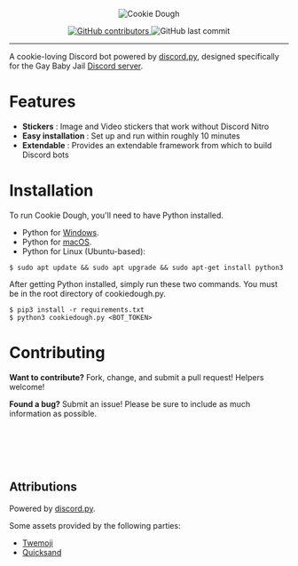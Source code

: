 <p align="center">
  <img alt="Cookie Dough" src="https://files.catbox.moe/j8j93d.png">
</p>
<p align="center">
    <a href="https://github.com/sighofrelief/CookieDough.py/graphs/contributors">
        <img alt="GitHub contributors" src="https://img.shields.io/github/contributors/sighofrelief/CookieDough.py">
    </a>
    <img alt="GitHub last commit" src="https://img.shields.io/github/last-commit/sighofrelief/cookiedough.py">
</p>

---
A cookie-loving Discord bot powered by [discord.py](https://github.com/Rapptz/discord.py), designed specifically for the Gay Baby Jail [Discord server](https://discord.gg/abdl).

# Features
* **Stickers** : Image and Video stickers that work without Discord Nitro
* **Easy installation** : Set up and run within roughly 10 minutes
* **Extendable** : Provides an extendable framework from which to build Discord bots

# Installation 
To run Cookie Dough, you'll need to have Python installed. 
* Python for [Windows](https://www.python.org/downloads/windows/).
* Python for [macOS](https://docs.python-guide.org/starting/install3/osx/).
* Python for Linux (Ubuntu-based):
```console
$ sudo apt update && sudo apt upgrade && sudo apt-get install python3
```

After getting Python installed, simply run these two commands. 
You must be in the root directory of cookiedough.py. 

```console
$ pip3 install -r requirements.txt
$ python3 cookiedough.py <BOT_TOKEN>
```

# Contributing
**Want to contribute?** Fork, change, and submit a pull request! Helpers welcome!

**Found a bug?** Submit an issue! Please be sure to include as much information as possible.


<br/><br/><br/><br/>
## Attributions
Powered by [discord.py](https://github.com/Rapptz/discord.py).

Some assets provided by the following parties:
* [Twemoji](https://twemoji.twitter.com/)
* [Quicksand](https://github.com/andrew-paglinawan/QuicksandFamily)
